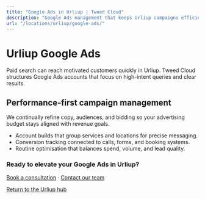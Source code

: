 ```yaml
---
title: "Google Ads in Urliup | Tweed Cloud"
description: "Google Ads management that keeps Urliup campaigns efficient and measurable."
url: "/locations/urliup/google-ads/"
---
```


# Urliup Google Ads

Paid search can reach motivated customers quickly in Urliup. Tweed Cloud structures Google Ads accounts that focus on high-intent queries and clear results.

## Performance-first campaign management

We continually refine copy, audiences, and bidding so your advertising budget stays aligned with revenue goals.

- Account builds that group services and locations for precise messaging.
- Conversion tracking connected to calls, forms, and booking systems.
- Routine optimisation that balances spend, volume, and lead quality.

### Ready to elevate your Google Ads in Urliup?

[Book a consultation](/consultation/) · [Contact our team](/contact/)

[Return to the Urliup hub](/locations/urliup/)
